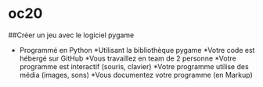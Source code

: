 # oc20

##Créer un jeu avec le logiciel pygame 

* Programmé en Python
*Utilisant la bibliothèque pygame
*Votre code est hébergé sur GitHub
*Vous travaillez en team de 2 personne
*Votre programme est interactif (souris, clavier)
*Votre programme utilise des média (images, sons)
*Vous documentez votre programme (en Markup)

